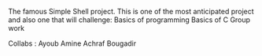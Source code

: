 The famous Simple Shell project. This is one of the most anticipated project and also one that will challenge:
    Basics of programming
    Basics of C
    Group work

Collabs :
	Ayoub Amine
	Achraf Bougadir
